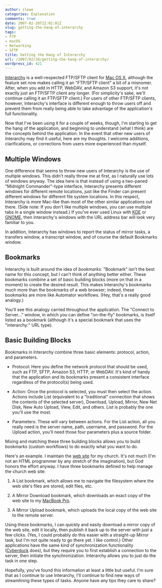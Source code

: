 ```yaml
---
author: slowe
categories: Explanation
comments: true
date: 2007-02-28T22:02:01Z
slug: getting-the-hang-of-interarchy
tags:
- FTP
- macOS
- Networking
- SFTP
title: Getting the Hang of Interarchy
url: /2007/02/28/getting-the-hang-of-interarchy/
wordpress_id: 421
---
```


[Interarchy](http://www.nolobe.com/interarchy/) is a well-respected FTP/SFTP client for [Mac OS X](http://www.apple.com/macosx/), although the feature set now makes calling it an "FTP/SFTP client" a bit of a misnomer. After, when you add in HTTP, WebDAV, and Amazon S3 support, it's not exactly just an FTP/SFTP client any longer. (For simplicity's sake, we'll continue calling it an FTP/SFTP client.) For users of other FTP/SFTP clients, however, Interarchy's interface is different enough to throw users off and prevent them from really being able to take advantage of the application's full functionality.

Now that I've been using it for a couple of weeks, though, I'm starting to get the hang of the application, and beginning to understand (what I think) are the concepts behind the application. In the event that other new users of Interarchy may find it useful, here are my thoughts. I welcome additions, clarifications, or corrections from users more experienced than myself.

## Multiple Windows

One difference that seems to throw new users of Interarchy is the use of multiple windows. This didn't really throw me at first, as I naturally use lots of windows anyway. The idea here is that instead of using a two-paned "Midnight Commander"-type interface, Interarchy presents different windows for different remote locations, just like the Finder can present different windows for different file system locations. In this respect, Interarchy is more Mac-like than most of the other similar applications out there. (Side note: If you don't like multiple windows, you can use multiple tabs in a single window instead.) If you've ever used Linux with [KDE](http://www.kde.org/) or [GNOME](http://www.gnome.org/), then Interarchy's windows with the URL address bar will look very familiar to you.

In addition, Interarchy has windows to report the status of mirror tasks, a transfers window, a transcript window, and of course the default Bookmarks window.

## Bookmarks

Interarchy is built around the idea of _bookmarks_. "Bookmark" isn't the best name for this concept, but I can't think of anything better either. These bookmarks combine a set of basic building blocks (more on that in a moment) to create the desired result. This makes Interarchy's bookmarks much more than the bookmarks of a web browser; indeed, these bookmarks are more like Automator workflows. (Hey, that's a really good analogy.)

You'll see this analogy carried throughout the application. The "Connect to Server..." window, in which you can define "on-the-fly" bookmarks, is itself listed as a bookmark (although it's a special bookmark that uses the "interarchy:" URL type).

## Basic Building Blocks

Bookmarks in Interarchy combine three basic elements: protocol, action, and parameters.

* Protocol: Here you define the network protocol that should be used, such as FTP, SFTP, Amazon S3, HTTP, or WebDAV. It's kind of handy that the application and its bookmarks present a consistent interface regardless of the protocol(s) being used.

* Action: Once the protocol is selected, you must then select the action.  Actions include List (equivalent to a "traditional" connection that shows the contents of the selected server), Download, Upload, Mirror, New Net Disk, New Auto Upload, View, Edit, and others. List is probably the one you'll use the most.

* Parameters: These will vary between actions. For the List action, all you really need is the server name, path, username, and password. For the Upload action, you'll need those four parameters plus a source folder.

Mixing and matching these three building blocks allows you to build bookmarks (custom workflows) to do exactly what you want to do.

Here's an example. I maintain the [web site](http://www.knightdalecog.org/) for my church. It's not much (I'm not an HTML programmer by any stretch of the imagination), but God honors the effort anyway. I have three bookmarks defined to help manage the church web site:

1. A List bookmark, which allows me to navigate the filesystem where the web site's files are stored, edit files, etc.

2. A Mirror Download bookmark, which downloads an exact copy of the web site to my [MacBook Pro](http://www.apple.com/macbookpro/).

3. A Mirror Upload bookmark, which uploads the local copy of the web site to the remote server.

Using these bookmarks, I can quickly and easily download a mirror copy of the web site, edit it locally, then publish it back up to the server with just a few clicks. (Yes, I could probably do this easier with a straight-up Mirror task, but I'm not quite ready to go there yet. I like control.) Other applications have the same kind of synchronization functionality ([Cyberduck](http://cyberduck.ch/) does), but they require you to first establish a connection to the server, then initiate the synchronization. Interarchy allows you to just do the task in one step.

Hopefully, you've found this information at least a little but useful. I'm sure that as I continue to use Interarchy, I'll continue to find new ways of streamlining these types of tasks. Anyone have any tips they care to share?
